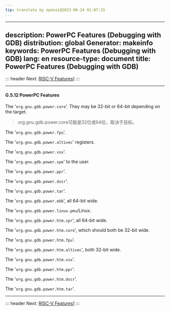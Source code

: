 ```yaml
---
tip: translate by openai@2023-06-24 01:07:23
...
```

---
description: PowerPC Features (Debugging with GDB)
distribution: global
Generator: makeinfo
keywords: PowerPC Features (Debugging with GDB)
lang: en
resource-type: document
title: PowerPC Features (Debugging with GDB)
---
::: header
Next: [RISC-V Features](RISC_002dV-Features.html#RISC_002dV-Features)]
:::

---

#### G.5.12 PowerPC Features


The '`org.gnu.gdb.power.core`'. They may be 32-bit or 64-bit depending on the target.

> org.gnu.gdb.power.core可能是32位或64位，取决于目标。

The '`org.gnu.gdb.power.fpu`'.

The '`org.gnu.gdb.power.altivec`' registers.

The '`org.gnu.gdb.power.vsx`'.

The '`org.gnu.gdb.power.spe`' to the user.

The '`org.gnu.gdb.power.ppr`'.

The '`org.gnu.gdb.power.dscr`'.

The '`org.gnu.gdb.power.tar`'.

The '`org.gnu.gdb.power.ebb`', all 64-bit wide.

The '`org.gnu.gdb.power.linux.pmu`/Linux.

The '`org.gnu.gdb.power.htm.spr`', all 64-bit wide.

The '`org.gnu.gdb.power.htm.core`', which should both be 32-bit wide.

The '`org.gnu.gdb.power.htm.fpu`'.

The '`org.gnu.gdb.power.htm.altivec`', both 32-bit wide.

The '`org.gnu.gdb.power.htm.vsx`'.

The '`org.gnu.gdb.power.htm.ppr`'.

The '`org.gnu.gdb.power.htm.dscr`'.

The '`org.gnu.gdb.power.htm.tar`'.

---

::: header
Next: [RISC-V Features](RISC_002dV-Features.html#RISC_002dV-Features)]
:::
